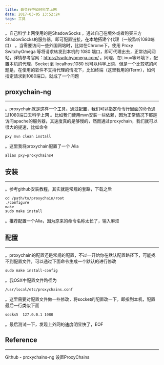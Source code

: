 ```yaml
---
title: 命令行中如何科学上网
date: 2017-03-05 13:52:24
tags: 工具
---
```


。自己科学上网使用的是ShadowSocks
。通过自己在境外或者购买三方ShadowSocks的服务器，即可配置链接，在本地搭建个代理（一般监听1080端口）
。当需要访问一些外国网站时，比如在Chrome下，使用 Proxy SwitchyOmega 等将请求转发到本机的 1080 端口，即可代理出去，正常访问网站，详情参考官网：https://switchyomega.com/
。同理，在Linux等环境下，配置本机的代理，Socket 到 localhost1080 也可以科学上网，但是一个比较坑的问题是，在使用的软件不支持代理的情况下，比如终端（这里我用的iTerm），如何指定请求到1080端口，就成了一个问题

## proxychain-ng
***
。proxychain就是这样一个工具，通过配置，我们可以指定命令行里面的命令通过1080端口去科学上网
。比如我们使用mvn安装一些依赖，因为正常情况下都是访问apache的服务器，其速度真的是够慢的，然而通过proxychain，我们就可以很大的提速，比如命令
<!--more-->

```
pxy mvn clean install
```

。这里我将proxychain配置了一个 Alia

```
alias pxy=proxychains4
```

## 安装
***
。参考github安装教程，其实就是常规的套路，下载之后

```
cd /path/to/proxychain/root
./configure
make
sudo make install
```

。推荐配置一个Alia，因为原来的命令名称太长了，输入麻烦

## 配置
***
。proxychain的配置还是常规的配置，不过一开始你在默认配置路径下，可能找不到配置文件，可以通过下面命令生成一个默认的进行修改
```
sudo make install-config
```

。我OSX中配置文件路径为
```
/usr/local/etc/proxychains.conf
```
。这里需要对配置文件做一些修改，将socket的配置改一下，即指到本机，配置最后一行类似下面
```
socks5  127.0.0.1 1080
```
。最后测试一下，发现上外网的速度明显快了，EOF

## Reference
***
Github - proxychains-ng
设置ProxyChains
